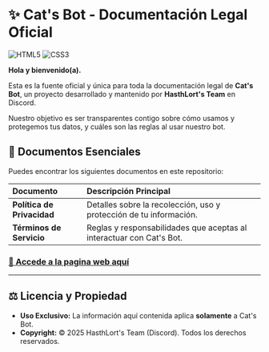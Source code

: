 # ✨ Cat's Bot - Documentación Legal Oficial

![HTML5](https://img.shields.io/badge/HTML5-E34F26?logo=html5&logoColor=white)
![CSS3](https://img.shields.io/badge/CSS3-1572B6?logo=css3&logoColor=white)

**Hola y bienvenido(a).**

Esta es la fuente oficial y única para toda la documentación legal de **Cat's Bot**, un proyecto desarrollado y mantenido por **HasthLort's Team** en Discord.

Nuestro objetivo es ser transparentes contigo sobre cómo usamos y protegemos tus datos, y cuáles son las reglas al usar nuestro bot.

## 📝 Documentos Esenciales

Puedes encontrar los siguientes documentos en este repositorio:

| Documento | Descripción Principal |
| :--- | :--- |
| **Política de Privacidad**  | Detalles sobre la recolección, uso y protección de tu información. |
| **Términos de Servicio**  | Reglas y responsabilidades que aceptas al interactuar con Cat's Bot. |



### [🔗 Accede a la pagina web aquí](https://leimsoto.github.io/bot-legal/)

---

## ⚖️ Licencia y Propiedad

* **Uso Exclusivo:** La información aquí contenida aplica **solamente** a Cat's Bot.
* **Copyright:** © 2025 HasthLort's Team (Discord). Todos los derechos reservados.
